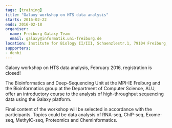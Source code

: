 ```yaml
---
tags: [training]
title: "Galaxy workshop on HTS data analysis"
starts: 2016-02-22
ends: 2016-02-18
organiser:
  name: Freiburg Galaxy Team
  email: galaxy@informatik.uni-freiburg.de
location: Institute for Biology II/III, Schaenzlestr.1, 79104 Freiburg, Germany
supporters:
- denbi
---
```


Galaxy workshop on HTS data analysis, February 2016, registration is closed!

The Bioinformatics and Deep-Sequencing Unit at the MPI-IE Freiburg and the Bioinformatics group at the Department of Computer Science, ALU, offer an introductory course to the analysis of high-throughput sequencing data using the Galaxy platform.

Final content of the workshop will be selected in accordance with the participants. Topics could be data analysis of RNA-seq, ChIP-seq, Exome-seq, MethylC-seq, Proteomics and Cheminformatics.
